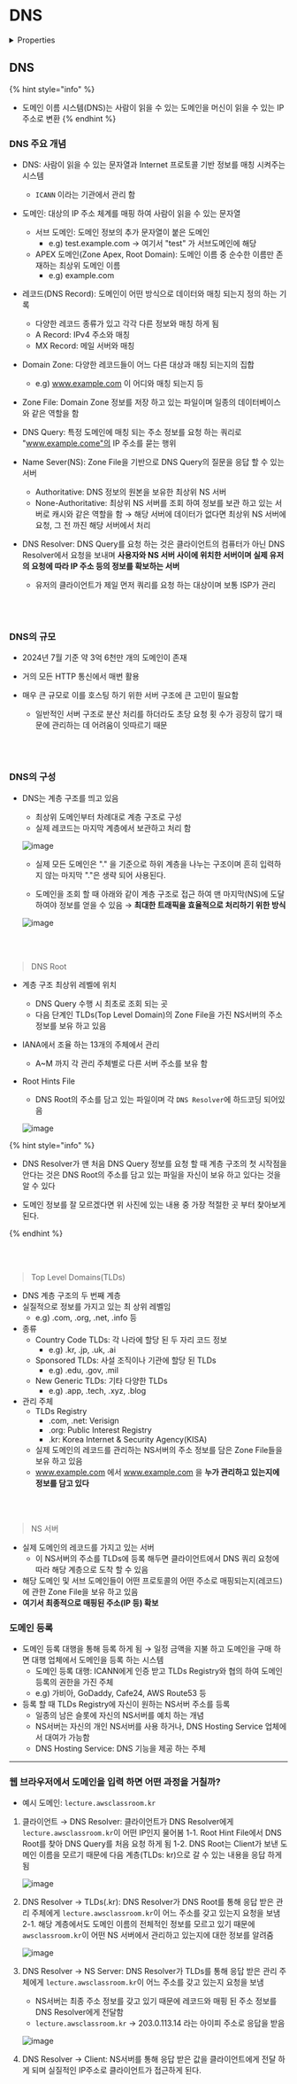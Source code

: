 # DNS

<details>

<summary>Properties</summary>

:pencil:2024.08.09

</details>


## DNS

{% hint style="info" %}
- 도메인 이름 시스템(DNS)는 사람이 읽을 수 있는 도메인을 머신이 읽을 수 있는 IP 주소로 변환
{% endhint %}


### DNS 주요 개념
- DNS: 사람이 읽을 수 있는 문자열과 Internet 프로토콜 기반 정보를 매칭 시켜주는 시스템
	- `ICANN` 이라는 기관에서 관리 함


- 도메인: 대상의 IP 주소 체계를 매핑 하여 사람이 읽을 수 있는 문자열
	- 서브 도메인: 도메인 정보의 추가 문자열이 붙은 도메인
		- e.g) test.example.com → 여기서 "test" 가 서브도메인에 해당
	- APEX 도메인(Zone Apex, Root Domain): 도메인 이름 중 순수한 이름만 존재하는 최상위 도메인 이름
		- e.g) example.com


- 레코드(DNS Record): 도메인이 어떤 방식으로 데이터와 매칭 되는지 정의 하는 기록
	- 다양한 레코드 종류가 있고 각각 다른 정보와 매칭 하게 됨
	- A Record: IPv4 주소와 매칭
	- MX Record: 메일 서버와 매칭

- Domain Zone: 다양한 레코드들이 어느 다른 대상과 매칭 되는지의 집합
	- e.g) www.example.com 이 어디와 매칭 되는지 등

- Zone File: Domain Zone 정보를 저장 하고 있는 파일이며 일종의 데이터베이스와 같은 역할을 함

- DNS Query: 특정 도메인에 매칭 되는 주소 정보를 요청 하는 쿼리로 "www.example.come"의 IP 주소를 묻는 행위

- Name Sever(NS): Zone File을 기반으로 DNS Query의 질문을 응답 할 수 있는 서버
	- Authoritative: DNS 정보의 원본을 보유한 최상위 NS 서버
	- None-Authoritative: 최상위 NS 서버를 조회 하여 정보를 보관 하고 있는 서버로 캐시와 같은 역할을 함 → 해당 서버에 데이터가 없다면 최상위 NS 서버에 요청, 그 전 까진 해당 서버에서 처리

- DNS Resolver: DNS Query를 요청 하는 것은 클라이언트의 컴퓨터가 아닌 DNS Resolver에서 요청을 보내며 **사용자와 NS 서버 사이에 위치한 서버이며 실제 유저의 요청에 따라 IP 주소 등의 정보를 확보하는 서버**
	- 유저의 클라이언트가 제일 먼저 쿼리를 요청 하는 대상이며 보통 ISP가 관리

<br></br>

### DNS의 규모
- 2024년 7월 기준 약 3억 6천만 개의 도메인이 존재

- 거의 모든 HTTP 통신에서 매번 활용

- 매우 큰 규모로 이를 호스팅 하기 위한 서버 구조에 큰 고민이 필요함
	- 일반적인 서버 구조로 분산 처리를 하더라도 초당 요청 횟 수가 굉장히 많기 때문에 관리하는 데 어려움이 잇따르기 때문

<br></br>

### DNS의 구성

- DNS는 계층 구조를 띄고 있음
	- 최상위 도메인부터 차례대로 계층 구조로 구성
	- 실제 레코드는 마지막 계층에서 보관하고 처리 함

	![image](../../.gitbook/assets/dns_full_address.png)

	- 실제 모든 도메인은 "." 을 기준으로 하위 계층을 나누는 구조이며 흔히 입력하지 않는 마지막 "."은 생략 되어 사용된다.

	- 도메인을 조회 할 때 아래와 같이 계층 구조로 접근 하여 맨 마지막(NS)에 도달 하여야 정보를 얻을 수 있음 → **최대한 트래픽을 효율적으로 처리하기 위한 방식**

	![image](../../.gitbook/assets/dns_structure.png)

<br></br>

> DNS Root

- 계층 구조 최상위 레벨에 위치
	- DNS Query 수행 시 최초로 조회 되는 곳
	- 다음 단계인 TLDs(Top Level Domain)의 Zone File을 가진 NS서버의 주소 정보를 보유 하고 있음

- IANA에서 조율 하는 13개의 주체에서 관리
	- A~M 까지 각 관리 주체별로 다른 서버 주소를 보유 함

- Root Hints File
	- DNS Root의 주소를 담고 있는 파일이며 각 `DNS Resolver`에 하드코딩 되어있음

    ![image](../../.gitbook/assets/dns_root_file.png)


{% hint style="info" %}

- DNS Resolver가 맨 처음 DNS Query 정보를 요청 할 때 계층 구조의 첫 시작점을 안다는 것은 DNS Root의 주소를 담고 있는 파일을 자신이 보유 하고 있다는 것을 알 수 있다

- 도메인 정보를 잘 모르겠다면 위 사진에 있는 내용 중 가장 적절한 곳 부터 찾아보게 된다.

{% endhint %}

<br></br>

> Top Level Domains(TLDs)

- DNS 계층 구조의 두 번째 계층
- 실질적으로 정보를 가지고 있는 최 상위 레벨임
	- e.g) .com, .org, .net, .info 등
- 종류
	- Country Code TLDs: 각 나라에 할당 된 두 자리 코드 정보
		- e.g) .kr, .jp, .uk, .ai
	- Sponsored TLDs: 사설 조직이나 기관에 할당 된 TLDs
		- e.g) .edu, .gov, .mil
	- New Generic TLDs: 기타 다양한 TLDs
		- e.g) .app, .tech, .xyz, .blog
- 관리 주체
	- TLDs Registry
		- .com, .net: Verisign
		- .org: Public Interest Registry
		- .kr: Korea Internet & Security Agency(KISA)
	- 실제 도메인의 레코드를 관리하는 NS서버의 주소 정보를 담은 Zone File들을 보유 하고 있음
	- www.example.com 에서 www.example.com 을 **누가 관리하고 있는지에 정보를 담고 있다**

<br></br>

> NS 서버

- 실제 도메인의 레코드를 가지고 있는 서버
	- 이 NS서버의 주소를 TLDs에 등록 해두면 클라이언트에서 DNS 쿼리 요청에 따라 해당 계층으로 도착 할 수 있음
- 해당 도메인 및 서브 도메인들이 어떤 프로토콜의 어떤 주소로 매핑되는지(레코드)에 관한 Zone File을 보유 하고 있음
- **여기서 최종적으로 매핑된 주소(IP 등) 확보**


### 도메인 등록

- 도메인 등록 대행을 통해 등록 하게 됨 → 일정 금액을 지불 하고 도메인을 구매 하면 대행 업체에서 도메인을 등록 하는 시스템
	- 도메인 등록 대행: ICANN에게 인증 받고 TLDs Registry와 협의 하여 도메인 등록의 권한을 가진 주체
	- e.g) 가비아, GoDaddy, Cafe24, AWS Route53 등
- 등록 할 때 TLDs Registry에 자신이 원하는 NS서버 주소를 등록
	- 일종의 남은 슬롯에 자신의 NS서버를 예치 하는 개념
	- NS서버는 자신의 개인 NS서버를 사용 하거나, DNS Hosting Service 업체에서 대여가 가능함
	- DNS Hosting Service: DNS 기능을 제공 하는 주체

---


### 웹 브라우저에서 도메인을 입력 하면 어떤 과정을 거칠까?

- 예시 도메인: `lecture.awsclassroom.kr`

1. 클라이언트 → DNS Resolver: 클라이언트가 DNS Resolver에게 `lecture.awsclassroom.kr`이 어떤 IP인지 물어봄
	1-1. Root Hint File에서 DNS Root를 찾아 DNS Query를 처음 요청 하게 됨
	1-2. DNS Root는 Client가 보낸 도메인 이름을 모르기 때문에 다음 계층(TLDs: kr)으로 갈 수 있는 내용을 응답 하게 됨
	
    ![image](../../.gitbook/assets/dns_tld_info.png)

2. DNS Resolver → TLDs(.kr): DNS Resolver가 DNS Root를 통해 응답 받은 관리 주체에게 `lecture.awsclassroom.kr`이 어느 주소를 갖고 있는지 요청을 보냄
	2-1. 해당 계층에서도 도메인 이름의 전체적인 정보를 모르고 있기 때문에 `awsclassroom.kr`이 어떤 NS 서버에서 관리하고 있는지에 대한 정보를 알려줌
	
    ![image](../../.gitbook/assets/dns_tlds_to_ns.png)
	
3. DNS Resolver → NS Server: DNS Resolver가 TLDs를 통해 응답 받은 관리 주체에게 `lecture.awsclassroom.kr`이 어느 주소를 갖고 있는지 요청을 보냄
	- NS서버는 최종 주소 정보를 갖고 있기 때문에 레코드와 매핑 된 주소 정보를 DNS Resolver에게 전달함
	- `lecture.awsclassroom.kr` → 203.0.113.14 라는 아이피 주소로 응답을 받음

    ![image](../../.gitbook/assets/dns_nsserver_ip.png)


4. DNS Resolver → Client: NS서버를 통해 응답 받은 값을 클라이언트에게 전달 하게 되며 실질적인 IP주소로 클라이언트가 접근하게 된다.

